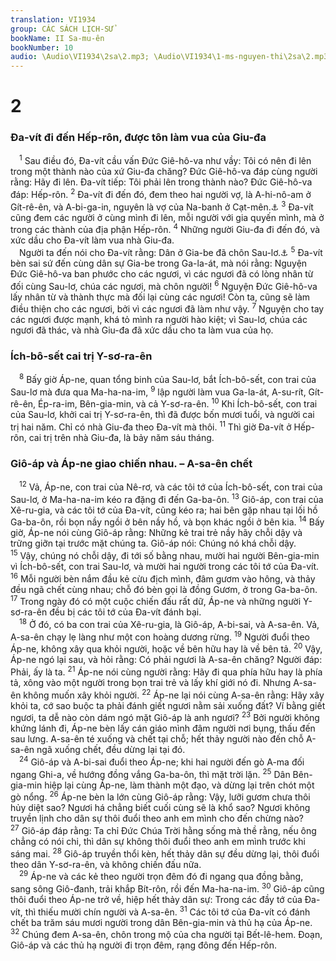 ```yaml
---
translation: VI1934
group: CÁC SÁCH LỊCH-SỬ
bookName: II Sa-mu-ên 
bookNumber: 10
audio: \Audio\VI1934\2sa\2.mp3; \Audio\VI1934\1-ms-nguyen-thi\2sa\2.mp3
---
```


<div class="title"><h1>2</h1><h3>Đa-vít đi đến Hếp-rôn, được tôn làm vua của Giu-đa</h3></div>
<span class="verse 2sa_2_1"> <sup>1</sup> Sau điều đó, Đa-vít cầu vấn Đức Giê-hô-va như vầy: Tôi có nên đi lên trong một thành nào của xứ Giu-đa chăng? Đức Giê-hô-va đáp cùng người rằng: Hãy đi lên. Đa-vít tiếp: Tôi phải lên trong thành nào? Đức Giê-hô-va đáp: Hếp-rôn. </span>
<span class="verse 2sa_2_2"><sup>2</sup> Đa-vít đi đến đó, đem theo hai người vợ, là A-hi-nô-am ở Gít-rê-ên, và A-bi-ga-in, nguyên là vợ của Na-banh ở Cạt-mên.<a data-toggle="tooltip" data-placement="bottom" title="1Sa 25:42-43">⚓</a></span>
<span class="verse 2sa_2_3"><sup>3</sup> Đa-vít cũng đem các người ở cùng mình đi lên, mỗi người với gia quyến mình, mà ở trong các thành của địa phận Hếp-rôn. </span>
<span class="verse 2sa_2_4"><sup>4</sup> Những người Giu-đa đi đến đó, và xức dầu cho Đa-vít làm vua nhà Giu-đa. <br/> Người ta đến nói cho Đa-vít rằng: Dân ở Gia-be đã chôn Sau-lơ.<a data-toggle="tooltip" data-placement="bottom" title="1Sa 31:11-13">⚓</a></span>
<span class="verse 2sa_2_5"><sup>5</sup> Đa-vít bèn sai sứ đến cùng dân sự Gia-be trong Ga-la-át, mà nói rằng: Nguyện Đức Giê-hô-va ban phước cho các ngươi, vì các ngươi đã có lòng nhân từ đối cùng Sau-lơ, chúa các ngươi, mà chôn người! </span>
<span class="verse 2sa_2_6"><sup>6</sup> Nguyện Đức Giê-hô-va lấy nhân từ và thành thực mà đối lại cùng các ngươi! Còn ta, cũng sẽ làm điều thiện cho các ngươi, bởi vì các ngươi đã làm như vậy. </span>
<span class="verse 2sa_2_7"><sup>7</sup> Nguyện cho tay các ngươi được mạnh, khá tỏ mình ra người hào kiệt; vì Sau-lơ, chúa các ngươi đã thác, và nhà Giu-đa đã xức dầu cho ta làm vua của họ. <br/></span>
<div class="title"><h3>Ích-bô-sết cai trị Y-sơ-ra-ên</h3></div>
<span class="verse 2sa_2_8"> <sup>8</sup> Bấy giờ Áp-ne, quan tổng binh của Sau-lơ, bắt Ích-bô-sết, con trai của Sau-lơ mà đưa qua Ma-ha-na-im, </span>
<span class="verse 2sa_2_9"><sup>9</sup> lập người làm vua Ga-la-át, A-su-rít, Gít-rê-ên, Ép-ra-im, Bên-gia-min, và cả Y-sơ-ra-ên. </span>
<span class="verse 2sa_2_10"><sup>10</sup> Khi Ích-bô-sết, con trai của Sau-lơ, khởi cai trị Y-sơ-ra-ên, thì đã được bốn mươi tuổi, và người cai trị hai năm. Chỉ có nhà Giu-đa theo Đa-vít mà thôi. </span>
<span class="verse 2sa_2_11"><sup>11</sup> Thì giờ Đa-vít ở Hếp-rôn, cai trị trên nhà Giu-đa, là bảy năm sáu tháng. <br/></span>
<div class="title"><h3>Giô-áp và Áp-ne giao chiến nhau. – A-sa-ên chết</h3></div>
<span class="verse 2sa_2_12"> <sup>12</sup> Vả, Áp-ne, con trai của Nê-rơ, và các tôi tớ của Ích-bô-sết, con trai của Sau-lơ, ở Ma-ha-na-im kéo ra đặng đi đến Ga-ba-ôn. </span>
<span class="verse 2sa_2_13"><sup>13</sup> Giô-áp, con trai của Xê-ru-gia, và các tôi tớ của Đa-vít, cũng kéo ra; hai bên gặp nhau tại lối hồ Ga-ba-ôn, rồi bọn nầy ngồi ở bên nầy hồ, và bọn khác ngồi ở bên kia. </span>
<span class="verse 2sa_2_14"><sup>14</sup> Bấy giờ, Áp-ne nói cùng Giô-áp rằng: Những kẻ trai trẻ nầy hãy chỗi dậy và trững giỡn tại trước mặt chúng ta. Giô-áp nói: Chúng nó khá chỗi dậy. </span>
<span class="verse 2sa_2_15"><sup>15</sup> Vậy, chúng nó chỗi dậy, đi tới số bằng nhau, mười hai người Bên-gia-min vì Ích-bô-sết, con trai Sau-lơ, và mười hai người trong các tôi tớ của Đa-vít. </span>
<span class="verse 2sa_2_16"><sup>16</sup> Mỗi người bèn nắm đầu kẻ cừu địch mình, đâm gươm vào hông, và thảy đều ngã chết cùng nhau; chỗ đó bèn gọi là đồng Gươm, ở trong Ga-ba-ôn. </span>
<span class="verse 2sa_2_17"><sup>17</sup> Trong ngày đó có một cuộc chiến đấu rất dữ, Áp-ne và những người Y-sơ-ra-ên đều bị các tôi tớ của Đa-vít đánh bại. <br/></span>
<span class="verse 2sa_2_18"> <sup>18</sup> Ở đó, có ba con trai của Xê-ru-gia, là Giô-áp, A-bi-sai, và A-sa-ên. Vả, A-sa-ên chạy lẹ làng như một con hoàng dương rừng. </span>
<span class="verse 2sa_2_19"><sup>19</sup> Người đuổi theo Áp-ne, không xây qua khỏi người, hoặc về bên hữu hay là về bên tả. </span>
<span class="verse 2sa_2_20"><sup>20</sup> Vậy, Áp-ne ngó lại sau, và hỏi rằng: Có phải ngươi là A-sa-ên chăng? Người đáp: Phải, ấy là ta. </span>
<span class="verse 2sa_2_21"><sup>21</sup> Áp-ne nói cùng người rằng: Hãy đi qua phía hữu hay là phía tả, xông vào một người trong bọn trai trẻ và lấy khí giới nó đi. Nhưng A-sa-ên không muốn xây khỏi người. </span>
<span class="verse 2sa_2_22"><sup>22</sup> Áp-ne lại nói cùng A-sa-ên rằng: Hãy xây khỏi ta, cớ sao buộc ta phải đánh giết ngươi nằm sải xuống đất? Ví bằng giết ngươi, ta dễ nào còn dám ngó mặt Giô-áp là anh ngươi? </span>
<span class="verse 2sa_2_23"><sup>23</sup> Bởi người không khứng lánh đi, Áp-ne bèn lấy cán giáo mình đâm người nơi bụng, thấu đến sau lưng. A-sa-ên té xuống và chết tại chỗ; hết thảy người nào đến chỗ A-sa-ên ngã xuống chết, đều dừng lại tại đó. <br/></span>
<span class="verse 2sa_2_24"> <sup>24</sup> Giô-áp và A-bi-sai đuổi theo Áp-ne; khi hai người đến gò A-ma đối ngang Ghi-a, về hướng đồng vắng Ga-ba-ôn, thì mặt trời lặn. </span>
<span class="verse 2sa_2_25"><sup>25</sup> Dân Bên-gia-min hiệp lại cùng Áp-ne, làm thành một đạo, và dừng lại trên chót một gò nổng. </span>
<span class="verse 2sa_2_26"><sup>26</sup> Áp-ne bèn la lớn cùng Giô-áp rằng: Vậy, lưỡi gươm chưa thôi hủy diệt sao? Ngươi há chẳng biết cuối cùng sẽ là khổ sao? Ngươi không truyền lịnh cho dân sự thôi đuổi theo anh em mình cho đến chừng nào? </span>
<span class="verse 2sa_2_27"><sup>27</sup> Giô-áp đáp rằng: Ta chỉ Đức Chúa Trời hằng sống mà thề rằng, nếu ông chẳng có nói chi, thì dân sự không thôi đuổi theo anh em mình trước khi sáng mai. </span>
<span class="verse 2sa_2_28"><sup>28</sup> Giô-áp truyền thổi kèn, hết thảy dân sự đều dừng lại, thôi đuổi theo dân Y-sơ-ra-ên, và không chiến đấu nữa. <br/></span>
<span class="verse 2sa_2_29"> <sup>29</sup> Áp-ne và các kẻ theo người trọn đêm đó đi ngang qua đồng bằng, sang sông Giô-đanh, trải khắp Bít-rôn, rồi đến Ma-ha-na-im. </span>
<span class="verse 2sa_2_30"><sup>30</sup> Giô-áp cũng thôi đuổi theo Áp-ne trở về, hiệp hết thảy dân sự: Trong các đầy tớ của Đa-vít, thì thiếu mười chín người và A-sa-ên. </span>
<span class="verse 2sa_2_31"><sup>31</sup> Các tôi tớ của Đa-vít có đánh chết ba trăm sáu mươi người trong dân Bên-gia-min và thủ hạ của Áp-ne. </span>
<span class="verse 2sa_2_32"><sup>32</sup> Chúng đem A-sa-ên, chôn trong mộ của cha người tại Bết-lê-hem. Đoạn, Giô-áp và các thủ hạ người đi trọn đêm, rạng đông đến Hếp-rôn. <br/></span>
